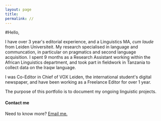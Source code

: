 ```yaml
---
layout: page
title:
permalink: //
---
```


#Hello, 

I have over 3 year's editorial experience, and a Linguistics MA, _cum laude_ from Leiden Universiteit. My research specialised in language and communcation, in particular on pragmatics and second language acquisition. I spent 9 months as a Research Assistant working within the African Linguistics department, and took part in fieldwork in Tanzania to collect data on the Iraqw language. 

I was Co-Editor in Chief of VOX Leiden, the international student's digital newspaper, and have been working as a Freelance Editor for over 1 year.

The purpose of this portfolio is to document my ongoing linguistic projects. 


#### Contact me

Need to know more? [Email me.](mailto:amcatling@gmail.com)

